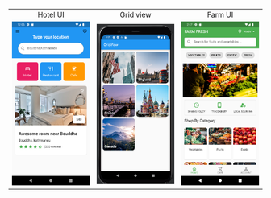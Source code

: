 <table>
  <tr>
    <td align="center">Hotel UI</td>
    <td align="center">Grid view</td>
    <td align="center">Farm UI</td>
  </tr>
  </tr>
  <tr>
    <td align="center"><img src="screenshots/img_3.png" width=200></td>
    <td align="center"><img src="screenshots/img_1.png" width=200></td>
    <td align="center"><img src="screenshots/img_2.png" width=200></td>
  </tr>
</table>
 
